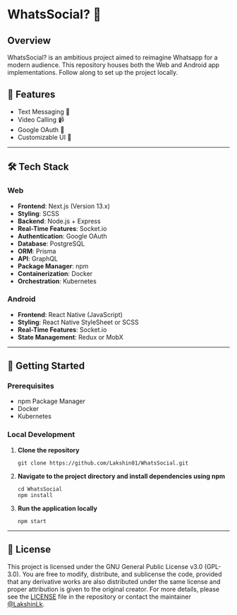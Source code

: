 # WhatsSocial? 🚀

## Overview

WhatsSocial? is an ambitious project aimed to reimagine Whatsapp for a modern audience. This repository houses both the Web and Android app implementations. Follow along to set up the project locally.

## 🌟 Features

- Text Messaging 📨
- Video Calling 📹
- Google OAuth 🔑
- Customizable UI 🎨

---

## 🛠️ Tech Stack

### Web

- **Frontend**: Next.js (Version 13.x)
- **Styling**: SCSS
- **Backend**: Node.js + Express
- **Real-Time Features**: Socket.io
- **Authentication**: Google OAuth
- **Database**: PostgreSQL
- **ORM**: Prisma
- **API**: GraphQL
- **Package Manager**: npm
- **Containerization**: Docker
- **Orchestration**: Kubernetes

### Android

- **Frontend**: React Native (JavaScript)
- **Styling**: React Native StyleSheet or SCSS
- **Real-Time Features**: Socket.io
- **State Management**: Redux or MobX

---

## 🚀 Getting Started

### Prerequisites

- npm Package Manager
- Docker
- Kubernetes

### Local Development

1. **Clone the repository**

    ```
    git clone https://github.com/Lakshin01/WhatsSocial.git
    ```

2. **Navigate to the project directory and install dependencies using npm**

    ```
    cd WhatsSocial
    npm install
    ```

3. **Run the application locally**

    ```
    npm start
    ```

---

## 📝 License

This project is licensed under the GNU General Public License v3.0 (GPL-3.0). You are free to modify, distribute, and sublicense the code, provided that any derivative works are also distributed under the same license and proper attribution is given to the original creator. For more details, please see the [LICENSE](LICENSE) file in the repository or contact the maintainer [@LakshinLk](https://twitter.com/LakshinLk).
